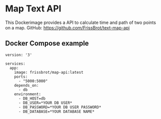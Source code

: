 # Map Text API

This Dockerimage provides a API to calculate time and path of two points on a map.
GitHub: https://github.com/FrissBrot/text-map-api

## Docker Compose example
```
version: '3'

services:
  app:
    image: frissbrot/map-api:latest
    ports:
      - "5000:5000"
    depends_on:
      - db
    environment:
      - DB_HOST=db
      - DB_USER=*YOUR DB USER*
      - DB_PASSWORD=*YOUR DB USER PASSWORD*
      - DB_DATABASE=*YOUR DATABASE NAME*
```
